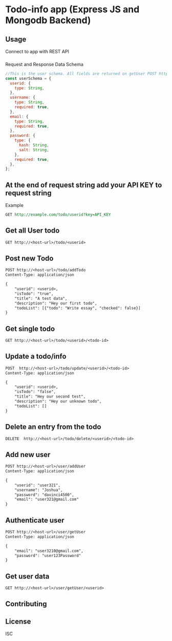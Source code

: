 # Todo-info app (Express JS and Mongodb Backend)

## Usage

Connect to app with REST API

###

Request and Response Data Schema

```js
//This is the user schema. All fields are returned on getUser POST http://<host-url>/user/getUser
const userSchema = {
  userid: {
    type: String,
  },
  username: {
    type: String,
    required: true,
  },
  email: {
    type: String,
    required: true,
  },
  password: {
    type: {
      hash: String,
      salt: String,
    },
    required: true,
  },
};
```

## At the end of request string add your API KEY to request string

Example

```rest
GET http://example.com/todo/userid?key=API_KEY

```

## Get all User todo

```rest
GET http://<host-url>/todo/<userid>

```

## Post new Todo

```rest
POST http://<host-url>/todo/addTodo
Content-Type: application/json

{
    "userid": <userid>,
    "isTodo": "true",
    "title": "A test data",
    "description": "Hey our first todo",
    "todoList": [{"todo": "Write essay", "checked": false}]
}

```

## Get single todo

```rest
GET http://<host-url>/todo/<userid>/<todo-id>

```

## Update a todo/info

```rest
POST  http://<host-url>/todo/update/<userid>/<todo-id>
Content-Type: application/json

{
    "userid": <userid>,
    "isTodo": "false",
    "title": "Hey our second test",
    "description": "Hey our unknown todo",
    "todoList": []
}
```

## Delete an entry from the todo

```rest
DELETE  http://<host-url>/todo/delete/<userid>/<todo-id>
```

## Add new user

```rest
POST http://<host-url>/user/addUser
Content-Type: application/json

{
    "userid": "user321",
    "username": "Joshua",
    "password": "davinci4500",
    "email": "user321@gmail.com"
}

```

## Authenticate user

```rest
POST http://<host-url>/user/getUser
Content-Type: application/json

{
    "email": "user3210@gmail.com",
    "password": "user123Password"
}
```
## Get user data

```rest
GET http://<host-url>/user/getUser/<userid>

```

## Contributing

## License

ISC
